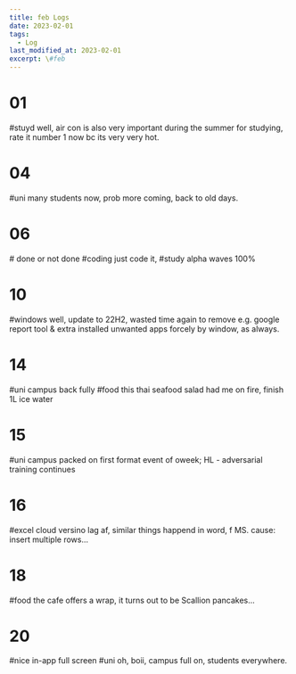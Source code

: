 ```yaml
---
title: feb Logs
date: 2023-02-01
tags:
  - Log
last_modified_at: 2023-02-01
excerpt: \#feb 
---
```


# 01

\#stuyd well, air con is also very important during the summer for studying, rate it number 1 now bc its very very hot.

# 04

\#uni many students now, prob more coming, back to old days.

# 06

\# done or not done
\#coding just code it, 
\#study alpha waves 100%

# 10

\#windows well, update to 22H2, wasted time again to remove e.g. google report tool & extra installed unwanted apps forcely by window, as always.

# 14

\#uni campus back fully
\#food this thai seafood salad had me on fire, finish 1L ice water 

# 15

\#uni campus packed on first format event of oweek; HL - adversarial training continues

# 16

\#excel cloud versino lag af, similar things happend in word, f MS. cause: insert multiple rows...

# 18

\#food the cafe offers a wrap, it turns out to be Scallion pancakes...

# 20

\#nice in-app full screen
\#uni oh, boii, campus full on, students everywhere.